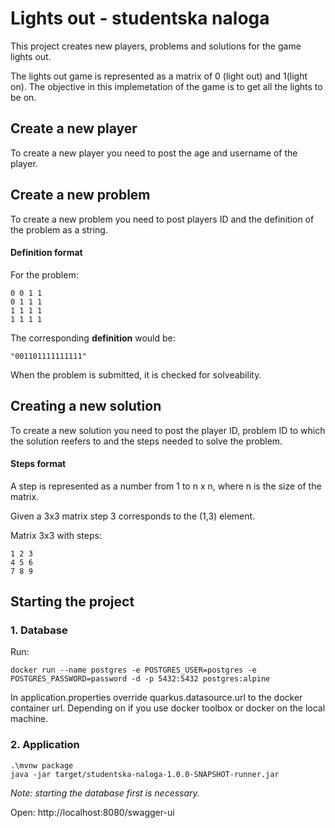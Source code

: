# Lights out - studentska naloga

This project creates new players, 
problems and solutions for the game lights out. <br/>

The lights out game is represented as a matrix of 0 (light out)
and 1(light on). The objective in this implemetation of the
game is to get all the lights to be on.

## Create a new player
To create a new player you need to post the age and username
of the player.
## Create a new problem
To create a new problem you need to post players ID and 
the definition of the problem as a string.<br/>
#### Definition format 
For the problem:<br/>
```
0 0 1 1 
0 1 1 1 
1 1 1 1 
1 1 1 1
```
The corresponding <b>definition</b> would be:<br/>
```
"001101111111111"
```

When the problem is submitted, it is checked for solveability.
## Creating a new solution
To create a new solution you need to post
the player ID, problem ID to which the solution
reefers to and the steps needed to solve the problem.
#### Steps format 
A step is represented as a number from 1 to n x n, where
n is the size of the matrix.

Given a 3x3 matrix step 3 corresponds to the (1,3) element.

Matrix 3x3 with steps:
```
1 2 3
4 5 6
7 8 9
```

## Starting the project

### 1. Database
Run:
```
docker run --name postgres -e POSTGRES_USER=postgres -e POSTGRES_PASSWORD=password -d -p 5432:5432 postgres:alpine
```
In application.properties override quarkus.datasource.url to the
docker container url. Depending on if you use docker toolbox or 
docker on the local machine.
   
### 2. Application

```
.\mvnw package
java -jar target/studentska-naloga-1.0.0-SNAPSHOT-runner.jar
```
<i>Note: starting the database first is necessary.</i>

Open: http://localhost:8080/swagger-ui